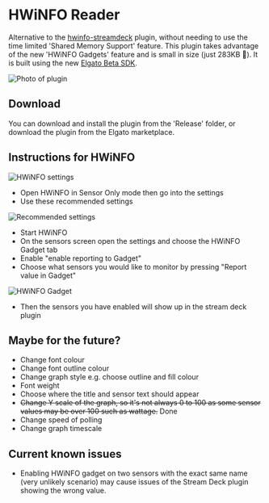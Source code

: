 # HWiNFO Reader

Alternative to the [hwinfo-streamdeck](https://github.com/shayne/hwinfo-streamdeck) plugin, without needing to use the time limited 'Shared Memory Support' feature. This plugin takes advantage of the new 'HWiNFO Gadgets' feature and is small in size (just 283KB 🌟). It is built using the new [Elgato Beta SDK](https://github.com/elgatosf/streamdeck).

![Photo of plugin](https://i.imgur.com/WIhrBl2.png)

## Download

You can download and install the plugin from the 'Release' folder, or download the plugin from the Elgato marketplace.

## Instructions for HWiNFO

![HWiNFO settings](https://i.imgur.com/R3sWtKd.png)

- Open HWiNFO in Sensor Only mode then go into the settings
- Use these recommended settings

![Recommended settings](https://i.imgur.com/26AaLVl.png)

- Start HWiNFO
- On the sensors screen open the settings and choose the HWiNFO Gadget tab
- Enable "enable reporting to Gadget"
- Choose what sensors you would like to monitor by pressing "Report value in Gadget"

![HWiNFO Gadget](https://i.imgur.com/2zBMrJX.png)

- Then the sensors you have enabled will show up in the stream deck plugin

## Maybe for the future?

- Change font colour
- Change font outline colour
- Change graph style e.g. choose outline and fill colour
- Font weight
- Choose where the title and sensor text should appear
- ~~Change Y scale of the graph, so it's not always 0 to 100 as some sensor values may be over 100 such as wattage.~~ Done
- Change speed of polling
- Change graph timescale

## Current known issues

- Enabling HWiNFO gadget on two sensors with the exact same name (very unlikely scenario) may cause issues of the Stream Deck plugin showing the wrong value.
